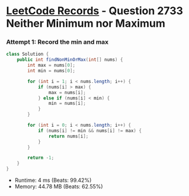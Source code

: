 # [LeetCode Records](../../README.md) - Question 2733 Neither Minimum nor Maximum

### Attempt 1: Record the min and max
```java
class Solution {
    public int findNonMinOrMax(int[] nums) {
        int max = nums[0];
        int min = nums[0];

        for (int i = 1; i < nums.length; i++) {
            if (nums[i] > max) {
                max = nums[i];
            } else if (nums[i] < min) {
                min = nums[i];
            }
        }

        for (int i = 0; i < nums.length; i++) {
            if (nums[i] != min && nums[i] != max) {
                return nums[i];
            }
        }

        return -1;
    }
}
```
- Runtime: 4 ms (Beats: 99.42%)
- Memory: 44.78 MB (Beats: 62.55%)

<br>
